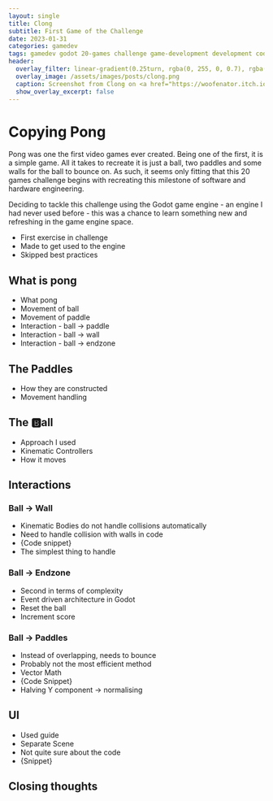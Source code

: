 ```yaml
---
layout: single
title: Clong
subtitle: First Game of the Challenge
date: 2023-01-31
categories: gamedev
tags: gamedev godot 20-games challenge game-development development coding
header:
  overlay_filter: linear-gradient(0.25turn, rgba(0, 255, 0, 0.7), rgba(0,0,0,0),rgba(0,0,0,0), rgba(0, 0, 255, 0.7))
  overlay_image: /assets/images/posts/clong.png
  caption: Screenshot from Clong on <a href="https://woofenator.itch.io/g1-clong">itch.io</a>
  show_overlay_excerpt: false
---
```


<!-- markdownlint-disable-next-line  MD025-->
# Copying Pong

Pong was one the first video games ever created. Being one of the first, it is a simple game. All it takes to recreate it is just a ball, two paddles and some walls for the ball to bounce on. As such, it seems only fitting that this 20 games challenge begins with recreating this milestone of software and hardware engineering.

Deciding to tackle this challenge using the Godot game engine - an engine I had never used before - this was a chance to learn something new and refreshing in the game engine space.

- First exercise in challenge
- Made to get used to the engine
- Skipped best practices

## What is pong

- What pong
- Movement of ball
- Movement of paddle
- Interaction - ball -> paddle
- Interaction - ball -> wall
- Interaction - ball -> endzone

## The Paddles

- How they are constructed
- Movement handling
  
## The 🅱all

- Approach I used
- Kinematic Controllers
- How it moves

## Interactions

### Ball -> Wall

- Kinematic Bodies do not handle collisions automatically
- Need to handle collision with walls in code
- {Code snippet}
- The simplest thing to handle
  
### Ball -> Endzone

- Second in terms of complexity
- Event driven architecture in Godot
- Reset the ball
- Increment score

### Ball -> Paddles

- Instead of overlapping, needs to bounce
- Probably not the most efficient method
- Vector Math
- {Code Snippet}
- Halving Y component -> normalising

## UI

- Used guide
- Separate Scene
- Not quite sure about the code
- {Snippet}
  
## Closing thoughts
